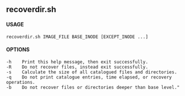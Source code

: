 ## recoverdir.sh
#### USAGE
    recoverdir.sh IMAGE_FILE BASE_INODE [EXCEPT_INODE ...]
#### OPTIONS
    -h    Print this help message, then exit successfully.
    -R    Do not recover files, instead exit successfully.
    -s    Calculate the size of all catalogued files and directories.
    -q    Do not print catalogue entries, time elapsed, or recovery operations.
    -b    Do not recover files or directories deeper than base level."
